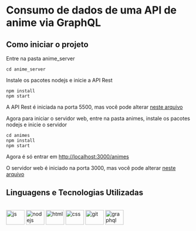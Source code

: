 # Consumo de dados de uma API de anime via GraphQL

## Como iniciar o projeto

Entre na pasta anime_server
```
cd anime_server
```

Instale os pacotes nodejs e inicie a API Rest
```
npm install
npm start
```

A API Rest é iniciada na porta 5500, mas você pode alterar [neste arquivo](/anime_server/server.js)

Agora para iniciar o servidor web, entre na pasta animes, instale os pacotes nodejs e inicie o servidor
```
cd animes
npm install
npm start
```

Agora é só entrar em [http://localhost:3000/animes](http://localhost:3000/animes)

O servidor web é iniciado na porta 3000, mas você pode alterar [neste arquivo](/animes/src/server.js)

## Linguagens e Tecnologias Utilizadas
<div style="display: inline-block"><br>
<img width="50px" height="40" align="center" alt="js" src="https://cdn.jsdelivr.net/gh/devicons/devicon/icons/javascript/javascript-original.svg" />  
<img width="50px" height="40" align="center" alt="nodejs" src="https://cdn.jsdelivr.net/gh/devicons/devicon/icons/nodejs/nodejs-original.svg" />  
<img width="50px" height="40" align="center" alt="html" src="https://cdn.jsdelivr.net/gh/devicons/devicon/icons/css3/css3-original.svg" />  
<img width="50px" height="40" align="center" alt="css" src="https://cdn.jsdelivr.net/gh/devicons/devicon/icons/html5/html5-original.svg" />  
<img width="50px" height="40" align="center" alt="git" src="https://cdn.jsdelivr.net/gh/devicons/devicon/icons/git/git-original.svg" />
<img width="50px" height="40" align="center" alt="graphql" src="https://cdn.jsdelivr.net/gh/devicons/devicon/icons/graphql/graphql-plain.svg"</img>
</div>
